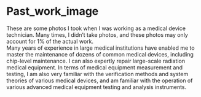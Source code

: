 # Past_work_image
These are some photos I took when I was working as a medical device technician. Many times, I didn’t take photos, and these photos may only account for 1% of the actual work.
<br/>Many years of experience in large medical institutions have enabled me to master the maintenance of dozens of common medical devices, including chip-level maintenance. I can also expertly repair large-scale radiation medical equipment. In terms of medical equipment measurement and testing, I am also very familiar with the verification methods and system theories of various medical devices, and am familiar with the operation of various advanced medical equipment testing and analysis instruments.<br/>
